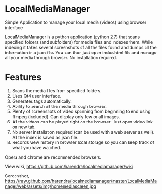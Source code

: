 LocalMediaManager
=================

Simple Application to manage your local media (videos) using browser interface

LocalMediaManager is a python application (python 2.7) that scans specified folders (and subfolders) for media files and indexes them. While indexing it takes
several screenshots of all the files found and dumps all the information in a json file. You can then just open index.html file and manage all your media through browser. No installation required.

Features
=================
1. Scans the media files from specified folders.
2. Uses Qt4 user interface.
3. Generates tags automatically.
4. Ability to search all the media through browser.
5. Plenty of screenshots of video spanning from beginning to end using ffmpeg (included). Can display only few or all images.
6. All the videos can be played right on the browser. Just open video link on new tab.
7. No server installation required (can be used with a web server as well). All the index is saved as json file.
8. Records view history in browser local storage so you can keep track of what you have watched.

Opera and chrome are recommended browsers.

View wiki,
https://github.com/harendra/localmediamanager/wiki

Screenshot,
https://raw.github.com/harendra/localmediamanager/master/LocalMediaManager/web/assets/img/homemediascreen.jpg


